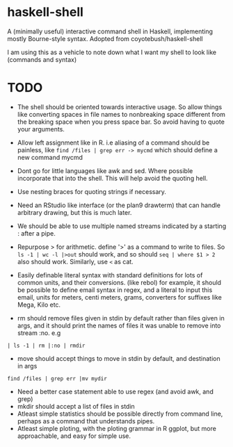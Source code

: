 # haskell-shell

A (minimally useful) interactive command shell in Haskell, implementing mostly Bourne-style syntax.
Adopted from coyotebush/haskell-shell

I am using this as a vehicle to note down what I want my shell to look like (commands and syntax)


# TODO
* The shell should be oriented towards interactive usage. So allow things like converting spaces in file names to nonbreaking space different from the breaking space when you press space bar. So avoid having to quote your arguments.
* Allow left assignment like in R. i.e aliasing of a command should be painless, like `find /files | grep err -> mycmd` which should define a new command mycmd
* Dont go for little languages like awk and sed. Where possible incorporate that into the shell. This will help avoid the quoting hell.
* Use nesting braces for quoting strings if necessary.
* Need an RStudio like interface (or the plan9 drawterm) that can handle arbitrary drawing, but this is much later.
* We should be able to use multiple named streams indicated by a starting : after a pipe.
* Repurpose > for arithmetic. define '>' as a command to write to files. So `ls -1 | wc -l |>out` should work, and so should `seq | where $1 > 2` also should work. Similarly, use `<` as cat.
* Easily definable literal syntax with standard definitions for lots of common units, and their conversions. (like rebol)
 for example, it should be possible to define email syntax in regex, and a literal to input this email, units for meters, centi meters, grams, converters for suffixes like Mega, Kilo etc.

* rm should remove files given in stdin by default rather than files given in args, and it should print the names of files
it was unable to remove into stream :no.
e.g
```
| ls -1 | rm |:no | rmdir
```
* move should accept things to move in stdin by default, and destination in args
```
find /files | grep err |mv mydir
```
* Need a better case statement able to use regex (and avoid awk, and grep)
* mkdir should accept a list of files in stdin
* Atleast simple statistics should be possible directly from command line, perhaps as a command that understands pipes.
* Atleast simple ploting, with the ploting grammar in R ggplot, but more approachable, and easy for simple use.
